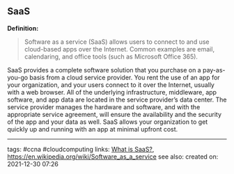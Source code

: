 ## SaaS
**Definition:**

>Software as a service (SaaS) allows users to connect to and use cloud-based apps over the Internet. Common examples are email, calendaring, and office tools (such as Microsoft Office 365).

SaaS provides a complete software solution that you purchase on a pay-as-you-go basis from a cloud service provider. You rent the use of an app for your organization, and your users connect to it over the Internet, usually with a web browser. All of the underlying infrastructure, middleware, app software, and app data are located in the service provider’s data center. The service provider manages the hardware and software, and with the appropriate service agreement, will ensure the availability and the security of the app and your data as well. SaaS allows your organization to get quickly up and running with an app at minimal upfront cost.



---
tags: #ccna #cloudcomputing 
links: [What is SaaS?](https://azure.microsoft.com/en-us/overview/what-is-saas/), https://en.wikipedia.org/wiki/Software_as_a_service
see also:
created on: 2021-12-30 07:26